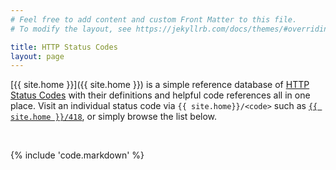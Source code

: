 ```yaml
---
# Feel free to add content and custom Front Matter to this file.
# To modify the layout, see https://jekyllrb.com/docs/themes/#overriding-theme-defaults

title: HTTP Status Codes
layout: page
---
```


[{{ site.home }}]({{ site.home }}) is a simple reference database of
[HTTP Status Codes](https://www.iana.org/assignments/http-status-codes/http-status-codes.xhtml)
with their definitions and helpful code references all in one
place. Visit an individual status code via
`{{ site.home}}/<code>` such as
[`{{ site.home }}/418`](./418), or simply browse the list below.

<br>

{% include 'code.markdown' %}
